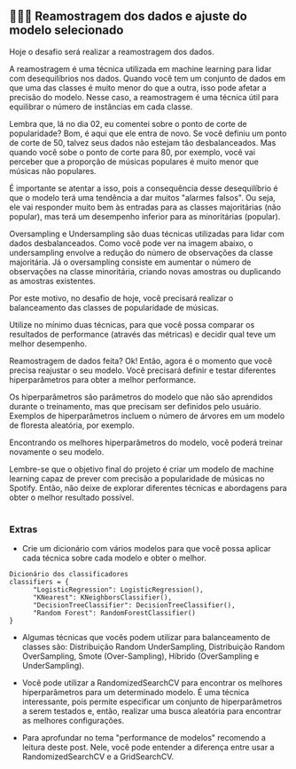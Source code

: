 <h2 align="left">
  👩🏻‍💻 Reamostragem dos dados e ajuste do modelo selecionado
</h2>

Hoje o desafio será realizar a reamostragem dos dados.

A reamostragem é uma técnica utilizada em machine learning para lidar com desequilíbrios nos dados. Quando você tem um conjunto de dados em que uma das classes é muito menor do que a outra, isso pode afetar a precisão do modelo. Nesse caso, a reamostragem é uma técnica útil para equilibrar o número de instâncias em cada classe.

Lembra que, lá no dia 02, eu comentei sobre o ponto de corte de popularidade? Bom, é aqui que ele entra de novo. Se você definiu um ponto de corte de 50, talvez seus dados não estejam tão desbalanceados. Mas quando você sobe o ponto de corte para 80, por exemplo, você vai perceber que a proporção de músicas populares é muito menor que músicas não populares.

É importante se atentar a isso, pois a consequência desse desequilíbrio é que o modelo terá uma tendência a dar muitos "alarmes falsos". Ou seja, ele vai responder muito bem às entradas para as classes majoritárias (não popular), mas terá um desempenho inferior para as minoritárias (popular).

Oversampling e Undersampling são duas técnicas utilizadas para lidar com dados desbalanceados. Como você pode ver na imagem abaixo, o undersampling envolve a redução do número de observações da classe majoritária. Já o oversampling consiste em aumentar o número de observações na classe minoritária, criando novas amostras ou duplicando as amostras existentes.

Por este motivo, no desafio de hoje, você precisará realizar o balanceamento das classes de popularidade de músicas.

Utilize no mínimo duas técnicas, para que você possa comparar os resultados de performance (através das métricas) e decidir qual teve um melhor desempenho.

Reamostragem de dados feita? Ok! Então, agora é o momento que você precisa reajustar o seu modelo. Você precisará definir e testar diferentes hiperparâmetros para obter a melhor performance.

Os hiperparâmetros são parâmetros do modelo que não são aprendidos durante o treinamento, mas que precisam ser definidos pelo usuário. Exemplos de hiperparâmetros incluem o número de árvores em um modelo de floresta aleatória, por exemplo.

Encontrando os melhores hiperparâmetros do modelo, você poderá treinar novamente o seu modelo.

Lembre-se que o objetivo final do projeto é criar um modelo de machine learning capaz de prever com precisão a popularidade de músicas no Spotify. Então, não deixe de explorar diferentes técnicas e abordagens para obter o melhor resultado possível.

#

### Extras 

- Crie um dicionário com vários modelos para que você possa aplicar cada técnica sobre cada modelo e obter o melhor.

```
Dicionário dos classificadores
classifiers = {
      "LogisticRegression": LogisticRegression(),
      "KNearest": KNeighborsClassifier(),
      "DecisionTreeClassifier": DecisionTreeClassifier(),
      "Random Forest": RandomForestClassifier()
}
```

- Algumas técnicas que vocês podem utilizar para balanceamento de classes são: Distribuição Random UnderSampling, Distribuição Random OverSampling, Smote (Over-Sampling), Híbrido (OverSampling e UnderSampling).

- Você pode utilizar a RandomizedSearchCV para encontrar os melhores hiperparâmetros para um determinado modelo. É uma técnica interessante, pois permite especificar um conjunto de hiperparâmetros a serem testados e, então, realizar uma busca aleatória para encontrar as melhores configurações.

- Para aprofundar no tema "performance de modelos" recomendo a leitura deste post. Nele, você pode entender a diferença entre usar a RandomizedSearchCV e a GridSearchCV.

